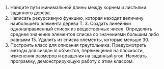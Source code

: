 1. Найдите пути минимальной длины между корнем и листьями заданного дерева. 
2. Написать рекурсивную функцию, которая находит величину наибольшего элемента дерева Т.
З. Создать линейный однонаправленный список из вещественных чисел. Определить среднее значение элементов списка со значениями большим либо равными 15. Удалить из списка элементы, которые меньше 30. 
4. Построить класс для описания треугольника. Предусмотреть методы для сиздан iя объектов, перемещения на плоскости, изменения размеров и вращения на заданный угол. Написать программу, демонстрирующую работу с этим классом. 